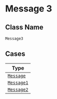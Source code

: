 
# Message 3

## Class Name

`Message3`

## Cases

| Type |
|  --- |
| [`Message`](../../../doc/models/message.md) |
| [`Message1`](../../../doc/models/message-1.md) |
| [`Message2`](../../../doc/models/message-2.md) |

